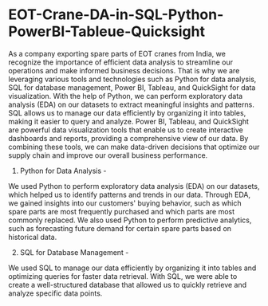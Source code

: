 # EOT-Crane-DA-in-SQL-Python-PowerBI-Tableue-Quicksight

As a company exporting spare parts of EOT cranes from India, we recognize the importance of efficient data analysis to streamline our operations and make 
informed business decisions. That is why we are leveraging various tools and technologies such as Python for data analysis, SQL for database management,
Power BI, Tableau, and QuickSight for data visualization. With the help of Python, we can perform exploratory data analysis (EDA) on our datasets to extract 
meaningful insights and patterns. SQL allows us to manage our data efficiently by organizing it into tables, making it easier to query and analyze. Power BI, 
Tableau, and QuickSight are powerful data visualization tools that enable us to create interactive dashboards and reports, providing a comprehensive view of 
our data. By combining these tools, we can make data-driven decisions that optimize our supply chain and improve our overall business performance.


1. Python for Data Analysis -

We used Python to perform exploratory data analysis (EDA) on our datasets, which helped us to identify patterns and trends in our data. Through EDA, we gained insights into our customers' buying behavior, such as which spare parts are most frequently purchased and which parts are most commonly replaced. We also used Python to perform predictive analytics, such as forecasting future demand for certain spare parts based on historical data.

2. SQL for Database Management -

We used SQL to manage our data efficiently by organizing it into tables and optimizing queries for faster data retrieval. With SQL, we were able to create a well-structured database that allowed us to quickly retrieve and analyze specific data points.


